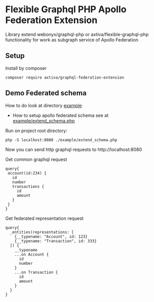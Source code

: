 # Flexible Graphql PHP Apollo Federation Extension

Library extend webonyx/graphql-php or axtiva/flexible-graphql-php functionality 
for work as subgraph service of Apollo Federation

## Setup

Install by composer

```
composer require axtiva/graphql-federation-extension
```

## Demo Federated schema

How to do look at directory [example](./example):

- How to setup apollo federated schema see at [example/extend_schema.php](./example/extend_schema.php)

Run on project root directory:
```
php -S localhost:8080 ./example/extend_schema.php
```

Now you can send http graphql requests to http://localhost:8080

 Get common graphql request 
 ```gql
 query{  
  account(id:234) {
    id
    number
    transactions {
      id
      amount
    }
  }
}
 ```

Get federated representation request
```gql
query{  
  _entities(representations: [
    {__typename: "Account", id: 123}
    {__typename: "Transaction", id: 333}
  ]) {
    __typename
    ...on Account {
      id
      number
    }
    ...on Transaction {
      id
      amount
    }
  }
}
```